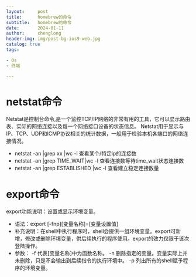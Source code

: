 ```yaml
---
layout:     post
title:      homebrew的命令
subtitle:   homebrew的命令
date:       2024-01-11
author:     chenglong
header-img: img/post-bg-ios9-web.jpg
catalog: true
tags:

- Os
- 终端

---
```


# netstat命令

Netstat是控制台命令,是一个监控TCP/IP网络的非常有用的工具，它可以显示路由表、实际的网络连接以及每一个网络接口设备的状态信息。
Netstat用于显示与IP、TCP、UDP和ICMP协议相关的统计数据，一般用于检验本机各端口的网络连接情况。

- netstat -an |grep xx |wc -l 查看某个/特定ip的连接数
- netstat -an |grep TIME_WAIT|wc -l 查看连接数等待time_wait状态连接数
- netstat -an |grep ESTABLISHED |wc -l 查看建立稳定连接数量

# export命令

export功能说明：设置或显示环境变量。

- 语法：export [-fnp][变量名称]=[变量设置值]
- 补充说明：在shell中执行程序时，shell会提供一组环境变量。export可新增，修改或删除环境变量，供后续执行的程序使用。export的效力仅限于该次登陆操作。
- 参数：
  -f 代表[变量名称]中为函数名称。
  -n 删除指定的变量。变量实际上并未删除，只是不会输出到后续指令的执行环境中。
  -p 列出所有的shell赋予程序的环境变量。